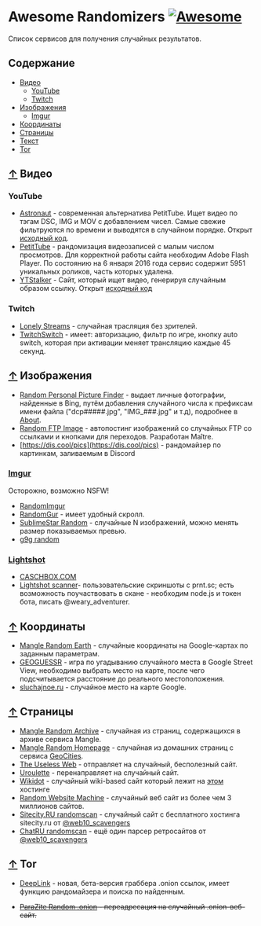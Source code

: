 # Awesome Randomizers [![Awesome](https://awesome.re/badge.svg)](https://awesome.re)

Список сервисов для получения случайных результатов.

## Содержание

- [Видео](#-Видео)
  - [YouTube](#youtube)
  - [Twitch](#twitch)
- [Изображения](#-Изображения)
  - [Imgur](#imgur)
- [Координаты](#-Координаты)
- [Cтраницы](#-Страницы)
- [Текст](#-Текст)
- [Tor](#-tor)


## [↑](#Содержание) Видео

### YouTube

- [Astronaut](http://astronaut.io/) - современная альтернатива PetitTube. Ищет видео по
тэгам DSC, IMG и MOV с добавлением чисел. Самые свежие фильтруются по времени и
выводятся в случайном порядке. Открыт [исходный код](https://github.com/wonga00/astronaut).
- [PetitTube](http://petittube.com) - рандомизация видеозаписей с малым числом просмотров. Для
корректной работы сайта необходим Adobe Flash Player. По состоянию на 6 января 2016 года
сервис содержит 5951 уникальных роликов, часть которых удалена.
- [YTStalker](https://ytstalker.fun) - Сайт, который ищет видео, генерируя случайным образом ссылку. Открыт [исходный код](https://github.com/thedmdim/youtube-stalker-bot) 

### Twitch

- [Lonely Streams](https://lonelystreams.com/) - случайная трасляция без зрителей.
- [TwitchSwitch](http://twitchswitch.tv/) - имеет: авторизацию, фильтр по игре, кнопку auto switch, которая при активации меняет трансляцию каждые 45 секунд.


## [↑](#Содержание) Изображения

- [Random Personal Picture Finder](http://www.diddly.com/random/) - выдает личные фотографии, найденные в Bing, путём добавления случайного числа к префиксам имени файла ("dcp#####.jpg", "IMG_###.jpg" и т.д), подробнее в [About](http://www.diddly.com/random/about.html).
- [Random FTP Image](https://t.me/joinchat/AAAAAFcy531tlC9K6WP5BQ) - автопостинг изображений со случайных FTP со ссылками и кнопками для переходов. Разработан Maître.
- [https://dis.cool/pics](https://dis.cool/pics) -  рандомайзер по картинкам, заливаемым в Discord

### [Imgur](imgur.com)

Осторожно, возможно NSFW!

- [RandomImgur](http://www.maxitter.com/imgur/)
- [RandomGur](http://jasonb.io/randomgur/) - имеет удобный скролл.
- [SublimeStar Random](https://random-images.3w3.eu/) - случайные N изображений, можно менять размер показываемых превью.
- [g9g random](http://g9g.eu/)

### [Lightshot](https://prnt.sc) 

- [CASCHBOX.COM](https://caschbox.com/)
- [Lightshot scanner](https://t.me/joinchat/AAAAAFAj36SRunHF_jrnfg)- пользовательские скриншоты с prnt.sc; есть возможность поучаствовать в скане - необходим node.js и токен бота, писать @weary_adventurer.

## [↑](#Содержание) Координаты

- [Mangle Random Earth](http://www.mangle.ca/randomearth/) - случайные координаты на Google-картах по заданным параметрам.
- [GEOGUESSR](https://geoguessr.com/world/play) - игра по угадыванию случайного места в Google Street View, необходимо выбрать место на карте, после чего подсчитывается расстояние до реального местоположения.
- [sluchajnoe.ru](http://sluchajnoe.ru/google-maps.html) - случайное место на карте Google.

## [↑](#Содержание) Страницы

- [Mangle Random Archive](http://www.mangle.ca/archive.php) - случайная из страниц, содержащихся в архиве сервиса Mangle.
- [Mangle Random Homepage](http://www.mangle.ca/homepage.php) - случайная из домашних страниц с сервиса [GeoCities](https://ru.wikipedia.org/wiki/GeoCities).
- [The Useless Web](http://www.theuselessweb.com/) - отправляет на случайный, бесполезный сайт.
- [Uroulette](https://uroulette.com/visit/opwuot) - перенаправляет на случайный сайт.
- [Wikidot](http://wikidot.com/random-site.php) - случайный wiki-based сайт который лежит на [этом](http://wikidot.com) хостинге
- [Random Website Machine](http://www.whatsmyip.org/random-website-machine/random/) - случайный веб сайт из более чем 3 миллионов сайтов.
- [Sitecity.RU randomscan](https://t.me/SiteCityRU_randomscan) - случайный сайт с бесплатного хостинга sitecity.ru от [@web10_scavengers](https://t.me/web10_scavengers)
- [ChatRU randomscan](https://t.me/ChatRU_randomscan) - ещё один парсер ретросайтов от [@web10_scavengers](https://t.me/web10_scavengers)


## [↑](#Содержание) Tor

- [DeepLink](http://deeplinkdeatbml7.onion/random.php) - новая, бета-версия граббера .onion ссылок, имеет функцию рандомайзера и поиска по найденным.

- ~~[ParaZite Random .onion](http://random.para.city/) - переадресация на случайный .onion-веб-сайт.~~

